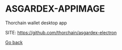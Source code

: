 # ASGARDEX-APPIMAGE
 
 Thorchain wallet desktop app
 
 SITE: https://github.com/thorchain/asgardex-electron

 [Go back](./)
